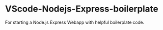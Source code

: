 # VScode-Nodejs-Express-boilerplate
For starting a Node.js Express Webapp with helpful boilerplate code.
